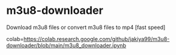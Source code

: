 # m3u8-downloader
Download m3u8 files or convert m3u8 files to mp4  [fast speed]


colab=https://colab.research.google.com/github/jakiya99/m3u8-downloader/blob/main/m3u8_downloader.ipynb
